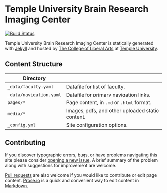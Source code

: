 # Temple University Brain Research Imaging Center

[![Build Status][travis-img]][travis]

Temple University Brain Research Imaging Center is statically generated with [Jekyll](https://jekyllrb.com) and hosted by [The College of Liberal Arts](https://liberalarts.temple.edu) at [Temple University](https://temple.edu).

## Content Structure

| Directory |  |
| --- | --- |
| ````_data/faculty.yaml```` | Datafile for list of faculty. |
| ````_data/navigation.yaml```` | Datafile for primary   navigation links. |
| ````pages/*```` | Page content, in ````.md```` or ````.html```` format. |
| ````media/*```` | Images, pdfs, and other uploaded static content. |
| ````_config.yml```` | Site configuration options. |

## Contributing

If you discover typographic errors, bugs, or have problems navigating this site please consider [opening a new issue][issue]. A brief summary of the problem along with suggestions for improvement are welcome.

[Pull requests][pr] are also welcome if you would like to contribute or edit page content. [Prose.io][prose] is a quick and convenient way to edit content in [Markdown][md].


[travis]: https://travis-ci.org/TULiberalArts/Temple-University-Brain-Research-Imaging-Center
[travis-img]: https://travis-ci.org/TULiberalArts/Temple-University-Brain-Research-Imaging-Center.svg?branch=master
[jekyll]: https://https://jekyllrb.com
[issue]: https://github.com/TULiberalArts/Temple-University-Brain-Research-Imaging-Center/issues
[pr]: https://help.github.com/articles/about-pull-requests/
[prose]: https://prose.io/#TULiberalArts/Temple-University-Brain-Research-Imaging-Center
[md]: http://whatismarkdown.com/
